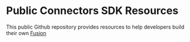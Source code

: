 # Public Connectors SDK Resources

This public Github repository provides resources to help developers build their own [Fusion](https://lucidworks.com/products/fusion-server/)
